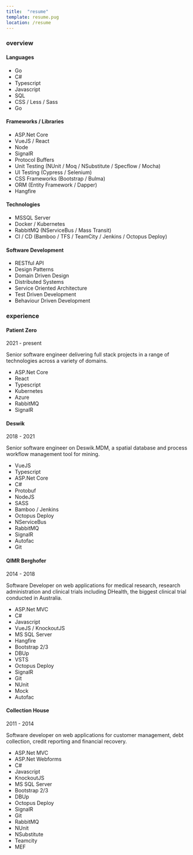 ```yaml
---
title:  "resume"
template: resume.pug
location: /resume
---
```


### overview 

#### Languages
- Go
- C# 
- Typescript
- Javascript
- SQL
- CSS / Less / Sass
- Go 


#### Frameworks / Libraries
- ASP.Net Core
- VueJS / React
- Node
- SignalR
- Protocol Buffers
- Unit Testing (NUnit / Moq / NSubstitute / Specflow / Mocha)
- UI Testing (Cypress / Selenium)
- CSS Frameworks (Bootstrap / Bulma)
- ORM (Entity Framework / Dapper)
- Hangfire


#### Technologies
- MSSQL Server
- Docker / Kubernetes
- RabbitMQ (NServiceBus / Mass Transit)
- CI / CD (Bamboo / TFS / TeamCity / Jenkins / Octopus Deploy)


#### Software Development
- RESTful API
- Design Patterns
- Domain Driven Design
- Distributed Systems
- Service Oriented Architecture
- Test Driven Development
- Behaviour Driven Development



### experience

#### Patient Zero

2021 - present

Senior software engineer delivering full stack projects in a range of technologies across a variety of domains. 

- ASP.Net Core
- React
- Typescript
- Kubernetes
- Azure
- RabbitMQ
- SignalR


#### Deswik 

2018 - 2021

Senior software engineer on Deswik.MDM, a spatial database and process workflow management tool for mining.

- VueJS
- Typescript
- ASP.Net Core
- C#
- Protobuf
- NodeJS
- SASS
- Bamboo / Jenkins
- Octopus Deploy
- NServiceBus
- RabbitMQ
- SignalR
- Autofac
- Git

#### QIMR Berghofer 

2014 - 2018

Software Developer on web applications for medical research, research administration and clinical trials including DHealth, the biggest clinical trial conducted in Australia.

- ASP.Net MVC
- C#
- Javascript
- VueJS / KnockoutJS
- MS SQL Server
- Hangfire
- Bootstrap 2/3
- DBUp
- VSTS
- Octopus Deploy
- SignalR
- Git
- NUnit
- Mock
- Autofac

#### Collection House

2011 - 2014

Software developer on web applications for customer management, debt collection, credit reporting and financial recovery.

- ASP.Net MVC
- ASP.Net Webforms
- C#
- Javascript
- KnockoutJS
- MS SQL Server
- Bootstrap 2/3
- DBUp
- Octopus Deploy
- SignalR
- Git
- RabbitMQ
- NUnit
- NSubstitute
- Teamcity
- MEF